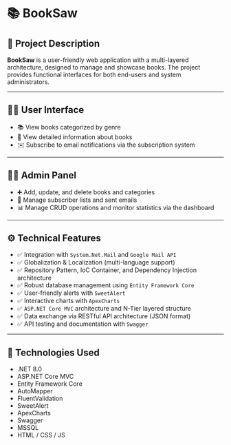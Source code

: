 # 📚 BookSaw 

## 📝 Project Description

**BookSaw** is a user-friendly web application with a multi-layered architecture, designed to manage and showcase books. The project provides functional interfaces for both end-users and system administrators.

---

## 🙎‍♂️ User Interface

- 📚 View books categorized by genre  
- 📖 View detailed information about books  
- ✉️ Subscribe to email notifications via the subscription system  

---

## 👨‍💼 Admin Panel

- ➕ Add, update, and delete books and categories  
- 🧾 Manage subscriber lists and sent emails  
- 📊 Manage CRUD operations and monitor statistics via the dashboard  

---

## ⚙️ Technical Features

- ✅ Integration with `System.Net.Mail` and `Google Mail API`  
- ✅ Globalization & Localization (multi-language support)  
- ✅ Repository Pattern, IoC Container, and Dependency Injection architecture  
- ✅ Robust database management using `Entity Framework Core`  
- ✅ User-friendly alerts with `SweetAlert`  
- ✅ Interactive charts with `ApexCharts`  
- ✅ `ASP.NET Core MVC` architecture and N-Tier layered structure  
- ✅ Data exchange via RESTful API architecture (JSON format)  
- ✅ API testing and documentation with `Swagger`  

---

## 🚀 Technologies Used

- .NET 8.0  
- ASP.NET Core MVC  
- Entity Framework Core  
- AutoMapper  
- FluentValidation  
- SweetAlert  
- ApexCharts  
- Swagger  
- MSSQL  
- HTML / CSS / JS
